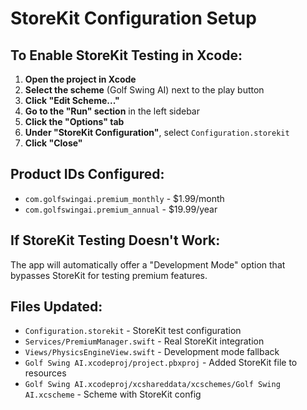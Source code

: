 # StoreKit Configuration Setup

## To Enable StoreKit Testing in Xcode:

1. **Open the project in Xcode**
2. **Select the scheme** (Golf Swing AI) next to the play button
3. **Click "Edit Scheme..."**
4. **Go to the "Run" section** in the left sidebar
5. **Click the "Options" tab**
6. **Under "StoreKit Configuration"**, select `Configuration.storekit`
7. **Click "Close"**

## Product IDs Configured:
- `com.golfswingai.premium_monthly` - $1.99/month
- `com.golfswingai.premium_annual` - $19.99/year

## If StoreKit Testing Doesn't Work:
The app will automatically offer a "Development Mode" option that bypasses StoreKit for testing premium features.

## Files Updated:
- `Configuration.storekit` - StoreKit test configuration
- `Services/PremiumManager.swift` - Real StoreKit integration
- `Views/PhysicsEngineView.swift` - Development mode fallback
- `Golf Swing AI.xcodeproj/project.pbxproj` - Added StoreKit file to resources
- `Golf Swing AI.xcodeproj/xcshareddata/xcschemes/Golf Swing AI.xcscheme` - Scheme with StoreKit config